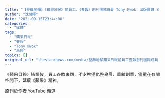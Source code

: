 ```yaml
---
title: "【堅離地傾】《蘋果日報》前員工、《壹報》創刊團隊成員 Tony Kwok：出版實體 B 叠，延續《蘋果》精神"
author: "沈旭暉"
date: "2021-09-15T23:44:00"
categories:
  - "媒體"
tags:
  - "蘋果日報"
  - "壹報"
  - "Tony Kwok"
  - "馬經"
topics: []
original_url: "thestandnews.com/media/堅離地傾蘋果日報前員工壹報創刊團隊成員-tony-kwok出版實體-b-叠延續蘋果精神"
---
```

《蘋果日報》結業後，員工各散東西，不少希望化整為零，重新創業，儘量在有限空間下，延續《蘋果》精神。 [](../../media/%E8%98%8B%E6%9E%9C%E5%89%8D%E5%93%A1%E5%B7%A5%E5%86%8D%E7%BA%8C%E7%B4%99%E5%AA%92-%E5%85%A9%E4%BB%BD%E6%B3%A2%E7%B6%93%E9%A6%AC%E7%B6%9391%E5%89%B5%E5%88%8A-%E5%A3%B9%E5%A0%B1%E6%9C%9B%E9%A2%A8%E6%A0%BC%E5%A6%82%E5%A3%B9%E7%A0%A5%E7%A4%AA%E5%89%8D%E8%A1%8C")

[](../../media/%E8%98%8B%E6%9E%9C%E5%89%8D%E5%93%A1%E5%B7%A5%E5%86%8D%E7%BA%8C%E7%B4%99%E5%AA%92-%E5%85%A9%E4%BB%BD%E6%B3%A2%E7%B6%93%E9%A6%AC%E7%B6%9391%E5%89%B5%E5%88%8A-%E5%A3%B9%E5%A0%B1%E6%9C%9B%E9%A2%A8%E6%A0%BC%E5%A6%82%E5%A3%B9%E7%A0%A5%E7%A4%AA%E5%89%8D%E8%A1%8C")

[原刊於](../../media/%E8%98%8B%E6%9E%9C%E5%89%8D%E5%93%A1%E5%B7%A5%E5%86%8D%E7%BA%8C%E7%B4%99%E5%AA%92-%E5%85%A9%E4%BB%BD%E6%B3%A2%E7%B6%93%E9%A6%AC%E7%B6%9391%E5%89%B5%E5%88%8A-%E5%A3%B9%E5%A0%B1%E6%9C%9B%E9%A2%A8%E6%A0%BC%E5%A6%82%E5%A3%B9%E7%A0%A5%E7%A4%AA%E5%89%8D%E8%A1%8C")[作者 YouTube 頻道](http://web.archive.org/web/20211229063836/https://youtu.be/d0b2Jylym4k)